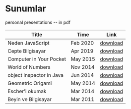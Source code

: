 # Sunumlar
personal presentations -- in pdf

Title | Time | Link
----- | ---- | ----
Neden JavaScript | Feb 2020 | [download](Neden%20JavaScript.pdf)
Cepte Bilgisayar | Apr 2019 | [download](Cepte%20Bilgisayar.pdf)
Computer in Your Pocket | May 2015 | [download](Computer%20in%20Your%20Pocket.pdf)
World of Numbers | Nov 2014 | [download](World%20of%20Numbers.pdf)
object inspector in Java | Jun 2014 | [download](object%20inspector%20in%20Java.pdf)
Geometric Origami | May 2014 | [download](Geometric%20Origami.pdf)
Escher'i okumak | Mar 2014 | [download](Escher'i%20okumak.pdf)
Beyin ve Bilgisayar |  Mar 2011 | [download](Beyin%20ve%20Bilgisayar.pdf)

